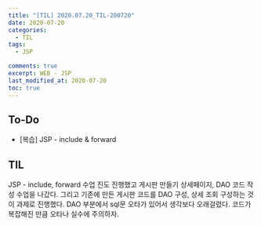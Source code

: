```yaml
---
title: "[TIL] 2020.07.20_TIL-200720"
date: 2020-07-20
categories:
  - TIL
tags:
  - JSP

comments: true
excerpt: WEB - JSP
last_modified_at: 2020-07-20
toc: true
---
```


## To-Do
- [복습] JSP - include & forward

## TIL
JSP - include, forward 수업 진도 진행했고 게시판 만들기 상세페이지, DAO 코드 작성 수업을 나갔다. 그리고 기존에 만든 게시판 코드를 DAO 구성, 상세 조회 구성하는 것이 과제로 진행했다. DAO 부분에서 sql문 오타가 있어서 생각보다 오래걸렸다. 
코드가 복잡해진 만큼 오타나 실수에 주의하자.
